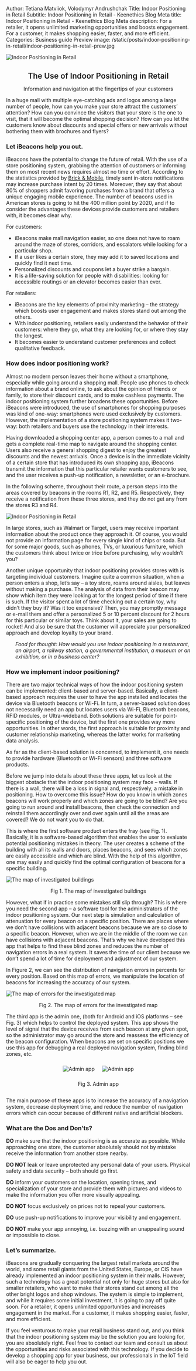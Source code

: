 Author: Tetiana Matviiok, Volodymyr Andrushchak
Title: Indoor Positioning in Retail
Subtitle: Indoor Positioning in Retail - Keenethics Blog
Meta title: Indoor Positioning in Retail - Keenethics Blog
Meta description: For a retailer, it opens unlimited marketing opportunities and boosts engagement. For a customer, it makes shopping easier, faster, and more efficient.
Categories: Business guide
Preview image: /static/posts/indoor-positioning-in-retail/indoor-positioning-in-retail-prew.jpg

![Indoor Positioning in Retail](/static/posts/indoor-positioning-in-retail/indoor-positioning-in-retail.jpg)

<div style="text-align: center;">
  <h2 style="font-weight: 600; margin: 30px 0 0 0;">The Use of Indoor Positioning in Retail</h2>
  <p>Information and navigation at the fingertips of your customers</p>
</div>

In a huge mall with multiple eye-catching ads and logos among a large number of people, how can you make your store attract the customers’ attention? How can you convince the visitors that your store is the one to visit, that it will become the optimal shopping decision? How can you let the customers know about discounts and special offers or new arrivals without bothering them with brochures and flyers?

### Let iBeacons help you out.

<div>
  <p>iBeacons have the potential to change the future of retail. With the use of a store positioning system, grabbing the attention of customers or informing them on most recent news requires almost no time or effort.  According to the statistics provided by <a href="//www.brickandmobile.com/mobile-stats/" target="_blank" rel="noopener noreferrer nofollow">Brick & Mobile</a>, timely sent in-store notifications may increase purchase intent by 20 times. Moreover, they say that about 80% of shoppers admit favoring purchases from a brand that offers a unique engaging mobile experience. The number of beacons used in American stores is going to hit the 400 million point by 2020, and if to consider the advantages these devices provide customers and retailers with, it becomes clear why.</p>
</div>

For customers:
- iBeacons make mall navigation easier, so one does not have to roam around the maze of stores, corridors, and escalators while looking for a particular shop. 
- If a user likes a certain store, they may add it to saved locations and quickly find it next time. 
- Personalized discounts and coupons let a buyer strike a bargain. 
- It is a life-saving solution for people with disabilities: looking for accessible routings or an elevator becomes easier than ever.

For retailers: 
- iBeacons are the key elements of proximity marketing – the strategy which boosts user engagement and makes stores stand out among the others. 
- With indoor positioning, retailers easily understand the behavior of their customers: where they go, what they are looking for, or where they stay the longest. 
- It becomes easier to understand customer preferences and collect qualitative feedback.

### How does indoor positioning work?

Almost no modern person leaves their home without a smartphone, especially while going around a shopping mall. People use phones to check information about a brand online, to ask about the opinion of friends or family, to store their discount cards, and to make cashless payments. The indoor positioning system further broadens these opportunities. Before iBeacons were introduced, the use of smartphones for shopping purposes was kind of one-way: smartphones were used exclusively by customers. However, the implementation of a store positioning system makes it two-way: both retailers and buyers use the technology in their interests.

Having downloaded a shopping center app, a person comes to a mall and gets a complete real-time map to navigate around the shopping center. Users also receive a general shopping digest to enjoy the greatest discounts and the newest arrivals. Once a device is in the immediate vicinity of a certain store that has introduced its own shopping app, iBeacons transmit the information that this particular retailer wants customers to see, and the user receives a push-up notification, a newsletter, or an e-brochure. 

In the following scheme, throughout their route, a person steps into the areas covered by beacons in the rooms R1, R2, and R5. Respectively, they receive a notification from these three stores, and they do not get any from the stores R3 and R4.

![Indoor Positioning in Retail](/static/posts/indoor-positioning-in-retail/image5.jpg)

In large stores, such as Walmart or Target, users may receive important information about the product once they approach it. Of course, you would not provide an information page for every single kind of chips or soda. But for some major goods, such as phones, TVs, or luxurious furniture, which the customers think about twice or trice before purchasing, why wouldn’t you?

Another unique opportunity that indoor positioning provides stores with is targeting individual customers. Imagine quite a common situation, when a person enters a shop, let’s say – a toy store, roams around aisles, but leaves without making a purchase. The analysis of data from their beacon may show which item they were looking at for the longest period of time if there is such. If the visitor spent a lot of time checking out a certain toy, why didn’t they buy it? Was it too expensive? Then, you may promptly message or e-mail them and offer a personalized 5 or 10 percent discount for 2 hours for this particular or similar toys. Think about it, your sales are going to rocket! And also be sure that the customer will appreciate your personalized approach and develop loyalty to your brand.

<div style="font-style: italic; padding-left: 5%;">
  <p>Food for thought: How would you use indoor positioning in a restaurant, an airport, a railway station, a governmental institution, a museum or an exhibition, or in a business center?</p>
</div>

### How we implement indoor positioning?

There are two major technical ways of how the indoor positioning system can be implemented: client-based and server-based. Basically, a client-based approach requires the user to have the app installed and locates the device via Bluetooth beacons or Wi-Fi. In turn, a server-based solution does not necessarily need an app but locates users via Wi-Fi, Bluetooth beacons, RFID modules, or Ultra-wideband. Both solutions are suitable for point-specific positioning of the device, but the first one provides way more opportunities. In other words, the first approach is suitable for proximity and customer relationship marketing, whereas the latter works for marketing data analysis.

As far as the client-based solution is concerned, to implement it, one needs to provide hardware (Bluetooth or Wi-Fi sensors) and three software products.

Before we jump into details about these three apps, let us look at the biggest obstacle that the indoor positioning system may face – walls. If there is a wall, there will be a loss in signal and, respectively, a mistake in positioning. How to overcome this issue? How do you know in which zones beacons will work properly and which zones are going to be blind? Are you going to run around and install beacons, then check the connection and reinstall them accordingly over and over again until all the areas are covered? We do not want you to do that.

This is where the first software product enters the fray (see Fig. 1). Basically, it is a software-based algorithm that enables the user to evaluate potential positioning mistakes in theory. The user creates a scheme of the building with all its walls and doors, places beacons, and sees which zones are easily accessible and which are blind. With the help of this algorithm, one may easily and quickly find the optimal configuration of beacons for a specific building.

![The map of investigated buildings](/static/posts/indoor-positioning-in-retail/image3.jpg)
<div><p style="text-align: center">Fig 1. The map of investigated buildings</p></div>

However, what if in practice some mistakes still slip through? This is where you need the second app – a software tool for the administrators of the indoor positioning system. Our next step is simulation and calculation of attenuation for every beacon on a specific position. There are places where we don’t have collisions with adjacent beacons because we are so close to a specific beacon. However, when we are in the middle of the room we can have collisions with adjacent beacons. That’s why we have developed this app that helps to find these blind zones and reduces the number of navigation errors in a real system. It saves the time of our client because we don’t spend a lot of time for deployment and adjustment of our system. 

In Figure 2, we can see the distribution of navigation errors in percents for every position. Based on this map of errors, we manipulate the location of beacons for increasing the accuracy of our system.

![The map of errors for the investigated map](/static/posts/indoor-positioning-in-retail/image1.jpg)
<div><p style="text-align: center">Fig 2. The map of errors for the investigated map</p></div>

The third app is the admin one, (both for Android and iOS platforms – see Fig. 3) which helps to control the deployed system. This app shows the level of signal that the device receives from each beacon at any given spot, so the administrator may go around the store and reassess the efficiency of the beacon configuration. When beacons are set on specific positions we use this app for debugging a real deployed navigation system, finding blind zones, etc. 

<div style="display: flex; flex-wrap: wrap; margin: 0 -15px; justify-content: center;">
  <div style="padding: 10px;"><img src="/static/posts/indoor-positioning-in-retail/image2.jpg" alt="Admin app"></div>
  <div style="padding: 10px;"><img src="/static/posts/indoor-positioning-in-retail/image4.jpg" alt="Admin app"></div>
  <p style="width: 100%; text-align: center;">Fig 3. Admin app</p>
</div>

The main purpose of these apps is to increase the accuracy of a navigation system, decrease deployment time, and reduce the number of navigation errors which can occur because of different native and artificial blockers.

### What are the Dos and Don’ts?

**DO** make sure that the indoor positioning is as accurate as possible. While approaching one store, the customer absolutely should not by mistake receive the information from another store nearby.

**DO NOT** leak or leave unprotected any personal data of your users. Physical safety and data security – both should go first.

**DO** inform your customers on the location, opening times, and specialization of your store and provide them with pictures and videos to make the information you offer more visually appealing.

**DO NOT** focus exclusively on prices not to repeal your customers.

**DO** use push-up notifications to improve your visibility and engagement.

**DO NOT** make your app annoying, i.e. buzzing with an unappealing sound or impossible to close.

### Let’s summarize.

iBeacons are gradually conquering the largest retail markets around the world, and some retail giants from the United States, Europe, or CIS have already implemented an indoor positioning system in their malls. However, such a technology has a great potential not only for huge stores but also for smaller retailers, who want to make their stores stand out among all the other bright logos and shop windows. The system is simple to implement, and while it requires some initial investment, it is going to pay off quite soon. For a retailer, it opens unlimited opportunities and increases engagement in the market. For a customer, it makes shopping easier, faster, and more efficient. 

If you feel venturous to make your retail business stand out, and you think that the indoor positioning system may be the solution you are looking for, you are absolutely right. Feel free to contact our team and consult us about the opportunities and risks associated with this technology. If you decide to develop a shopping app for your business, our professionals in the IoT field will also be eager to help you out.
